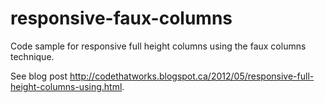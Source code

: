 responsive-faux-columns
=======================
Code sample for responsive full height columns using the faux columns technique. 

See blog post http://codethatworks.blogspot.ca/2012/05/responsive-full-height-columns-using.html.
